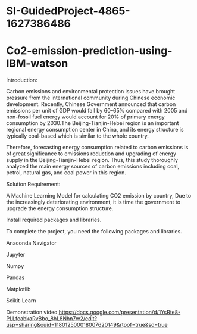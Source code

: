 # SI-GuidedProject-4865-1627386486

# Co2-emission-prediction-using-IBM-watson
Introduction:

Carbon emissions and environmental protection issues have brought pressure from the international community during Chinese economic development. Recently, Chinese Government announced that carbon emissions per unit of GDP would fall by 60–65% compared with 2005 and non-fossil fuel energy would account for 20% of primary energy consumption by 2030.The Beijing-Tianjin-Hebei region is an important regional energy consumption center in China, and its energy structure is typically coal-based which is similar to the whole country.

Therefore, forecasting energy consumption related to carbon emissions is of great significance to emissions reduction and upgrading of energy supply in the Beijing-Tianjin-Hebei region. Thus, this study thoroughly analyzed the main energy sources of carbon emissions including coal, petrol, natural gas, and coal power in this region.

Solution Requirement:


A Machine Learning Model for calculating CO2 emission by country, Due to the increasingly deteriorating environment, it is time the government to upgrade the energy consumption structure.


Install required packages and libraries.

To complete the project, you need the following packages and libraries.

Anaconda Navigator

Jupyter

Numpy

Pandas

Matplotlib

Scikit-Learn



Demonstration video 
https://docs.google.com/presentation/d/1YsRte8-PLLfcabkaRvBbo_8hL8Nhn7w2/edit?usp=sharing&ouid=118012500018007620149&rtpof=true&sd=true
